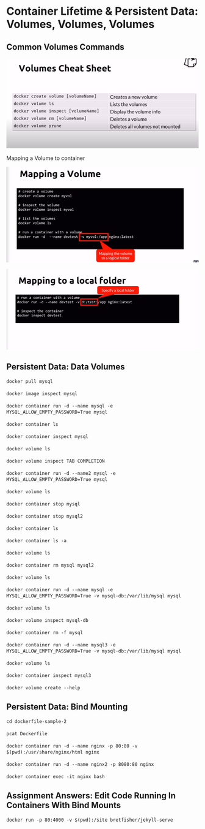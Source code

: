 # Container Lifetime & Persistent Data: Volumes, Volumes, Volumes

## Common Volumes Commands

![img.png](img.png)

Mapping a Volume to container

![img_1.png](img_1.png)

![img_2.png](img_2.png)

## Persistent Data: Data Volumes

    docker pull mysql
    
    docker image inspect mysql
    
    docker container run -d --name mysql -e MYSQL_ALLOW_EMPTY_PASSWORD=True mysql
    
    docker container ls
    
    docker container inspect mysql
    
    docker volume ls
    
    docker volume inspect TAB COMPLETION
    
    docker container run -d --name2 mysql -e MYSQL_ALLOW_EMPTY_PASSWORD=True mysql
    
    docker volume ls
    
    docker container stop mysql
    
    docker container stop mysql2
    
    docker container ls
    
    docker container ls -a
    
    docker volume ls
    
    docker container rm mysql mysql2
    
    docker volume ls
    
    docker container run -d --name mysql -e MYSQL_ALLOW_EMPTY_PASSWORD=True -v mysql-db:/var/lib/mysql mysql
    
    docker volume ls
    
    docker volume inspect mysql-db
    
    docker container rm -f mysql
    
    docker container run -d --name mysql3 -e MYSQL_ALLOW_EMPTY_PASSWORD=True -v mysql-db:/var/lib/mysql mysql
    
    docker volume ls
    
    docker container inspect mysql3
    
    docker volume create --help

## Persistent Data: Bind Mounting

    cd dockerfile-sample-2
    
    pcat Dockerfile
    
    docker container run -d --name nginx -p 80:80 -v $(pwd):/usr/share/nginx/html nginx
    
    docker container run -d --name nginx2 -p 8080:80 nginx
    
    docker container exec -it nginx bash

## Assignment Answers: Edit Code Running In Containers With Bind Mounts

    docker run -p 80:4000 -v $(pwd):/site bretfisher/jekyll-serve
